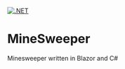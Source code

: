 [![.NET](https://github.com/vanarkel/MineSweeper/actions/workflows/dotnet.yml/badge.svg)](https://github.com/vanarkel/MineSweeper/actions/workflows/dotnet.yml)

# MineSweeper
Minesweeper written in Blazor and C#
